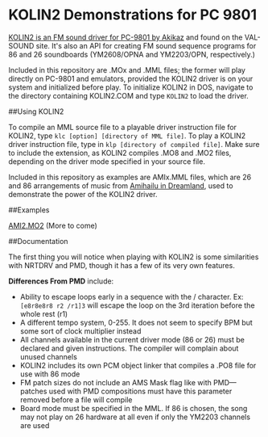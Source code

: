 # KOLIN2 Demonstrations for PC 9801

[KOLIN2 is an FM sound driver for PC-9801 by Akikaz](http://www.ac.auone-net.jp/~valsound/kolin.html) and found on the VAL-SOUND site. It's also an API for creating FM sound sequence programs for 86 and 26 soundboards (YM2608/OPNA and YM2203/OPN, respectively.)

Included in this repository are .MOx and .MML files; the former will play directly on PC-9801 and emulators, provided the KOLIN2 driver is on your system and initialized before play. To initialize KOLIN2 in DOS, navigate to the directory containing KOLIN2.COM and type `KOLIN2` to load the driver.

##Using KOLIN2

To compile an MML source file to a playable driver instruction file for KOLIN2, type `klc [option] [directory of MML file]`. To play a KOLIN2 driver instruction file, type in `klp [directory of compiled file]`. Make sure to include the extension, as KOLIN2 compiles .MO8 and .MO2 files, depending on the driver mode specified in your source file.

Included in this repository as examples are AMIx.MML files, which are 26 and 86 arrangements of music from [Amihailu in Dreamland](https://noyemi-k.itch.io/amihailu-in-dreamland), used to demonstrate the power of the KOLIN2 driver.

##Examples

[AMI2.MO2](https://soundcloud.com/mishkahd/ami2mo2)
(More to come)

##Documentation

The first thing you will notice when playing with KOLIN2 is some similarities with NRTDRV and PMD, though it has a few of its very own features.

**Differences From PMD** include:

* Ability to escape loops early in a sequence with the / character. Ex: `[e8r8e8r8 r2 /r1]3` will escape the loop on the 3rd iteration before the whole rest (r1)
* A different tempo system, 0-255. It does not seem to specify BPM but some sort of clock multiplier instead
* All channels available in the current driver mode (86 or 26) must be declared and given instructions. The compiler will complain about unused channels
* KOLIN2 includes its own PCM object linker that compiles a .PO8 file for use with 86 mode
* FM patch sizes do not include an AMS Mask flag like with PMD—patches used with PMD compositions must have this parameter removed before a file will compile
* Board mode must be specified in the MML. If 86 is chosen, the song may not play on 26 hardware at all even if only the YM2203 channels are used
